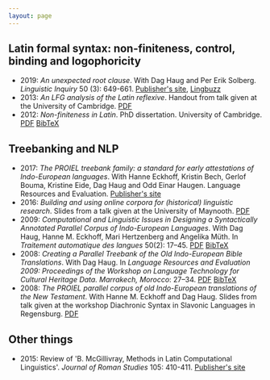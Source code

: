 ```yaml
---
layout: page
---
```


## Latin formal syntax: non-finiteness, control, binding and logophoricity

* 2019: _An unexpected root clause_. With Dag Haug and Per Erik Solberg.  _Linguistic Inquiry_ 50 (3): 649-661. [Publisher's site](https://www.mitpressjournals.org/doi/full/10.1162/ling_a_00296), [Lingbuzz](http://ling.auf.net/lingbuzz/003359)
* 2013: _An LFG analysis of the Latin reflexive_. Handout from talk given at the University of Cambridge. [PDF](http://folk.uio.no/mariuslj/johndal-2013-reflexives.pdf)
* 2012: _Non-finiteness in Latin_. PhD dissertation. University of Cambridge. [PDF](http://folk.uio.no/mariuslj/johndal-2012-phd-dissertation.pdf) [BibTeX](johndal-2012-phd-dissertation.bib)

## Treebanking and NLP

* 2017: _The PROIEL treebank family: a standard for early attestations of Indo-European languages_. With Hanne Eckhoff, Kristin Bech, Gerlof Bouma, Kristine Eide, Dag Haug and Odd Einar Haugen. Language Resources and Evaluation. [Publisher's site](https://link.springer.com/article/10.1007/s10579-017-9388-5)
* 2016: _Building and using online corpora for (historical) linguistic research_. Slides from a talk given at the University of Maynooth. [PDF](http://folk.uio.no/mariuslj/johndal-2016-maynooth.pdf)
* 2009: _Computational and Linguistic Issues in Designing a Syntactically Annotated Parallel Corpus of Indo-European Languages_. With Dag Haug, Hanne M. Eckhoff, Mari Hertzenberg and Angelika Müth. In _Traitement automatique des langues_ 50(2): 17–45. [PDF](https://s3.amazonaws.com/academia.edu.documents/44911745/TAL-2009-50-2-01-Haug.pdf) [BibTeX](proiel-2009-tal.bib)
* 2008: _Creating a Parallel Treebank of the Old Indo-European Bible Translations_. With Dag Haug. In _Language Resources and Evaluation 2009: Proceedings of the Workshop on Language Technology for Cultural Heritage Data. Marrakech, Morocco_: 27–34. [PDF](http://www.lrec-conf.org/proceedings/lrec2008/workshops/W22_Proceedings.pdf#page=31) [BibTeX](proiel-2008-marrakech-paper.bib)
* 2008: _The PROIEL parallel corpus of old Indo-European translations of the New Testament_. With Hanne M. Eckhoff and Dag Haug. Slides from talk given at the workshop Diachronic Syntax in Slavonic Languages in Regensburg. [PDF](http://www.hf.uio.no/ifikk/english/research/projects/proiel/Activities/proiel/publications/regensburgslides.pdf)

## Other things

* 2015: Review of 'B. McGillivray, Methods in Latin Computational Linguistics'. _Journal of Roman Studies_ 105: 410-411. [Publisher's site](http://journals.cambridge.org/abstract_S0075435815001112)
